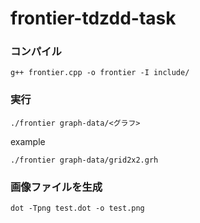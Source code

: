 # frontier-tdzdd-task

### コンパイル
```
g++ frontier.cpp -o frontier -I include/
```

### 実行
```
./frontier graph-data/<グラフ>
```
example
```
./frontier graph-data/grid2x2.grh
```

### 画像ファイルを生成
```
dot -Tpng test.dot -o test.png   
```
